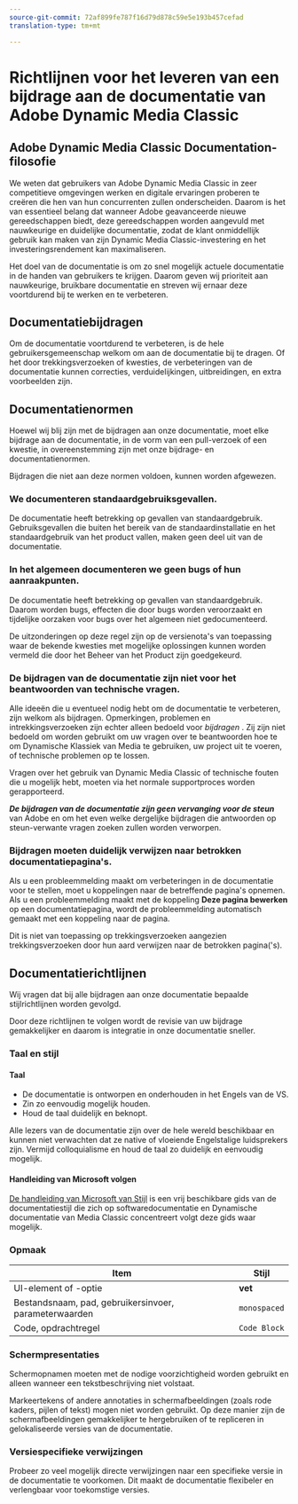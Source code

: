 ```yaml
---
source-git-commit: 72af899fe787f16d79d878c59e5e193b457cefad
translation-type: tm+mt

---
```

# Richtlijnen voor het leveren van een bijdrage aan de documentatie van Adobe Dynamic Media Classic

## Adobe Dynamic Media Classic Documentation-filosofie

We weten dat gebruikers van Adobe Dynamic Media Classic in zeer competitieve omgevingen werken en digitale ervaringen proberen te creëren die hen van hun concurrenten zullen onderscheiden. Daarom is het van essentieel belang dat wanneer Adobe geavanceerde nieuwe gereedschappen biedt, deze gereedschappen worden aangevuld met nauwkeurige en duidelijke documentatie, zodat de klant onmiddellijk gebruik kan maken van zijn Dynamic Media Classic-investering en het investeringsrendement kan maximaliseren.

Het doel van de documentatie is om zo snel mogelijk actuele documentatie in de handen van gebruikers te krijgen. Daarom geven wij prioriteit aan nauwkeurige, bruikbare documentatie en streven wij ernaar deze voortdurend bij te werken en te verbeteren.

## Documentatiebijdragen

Om de documentatie voortdurend te verbeteren, is de hele gebruikersgemeenschap welkom om aan de documentatie bij te dragen. Of het door trekkingsverzoeken of kwesties, de verbeteringen van de documentatie kunnen correcties, verduidelijkingen, uitbreidingen, en extra voorbeelden zijn.

## Documentatienormen

Hoewel wij blij zijn met de bijdragen aan onze documentatie, moet elke bijdrage aan de documentatie, in de vorm van een pull-verzoek of een kwestie, in overeenstemming zijn met onze bijdrage- en documentatienormen.

Bijdragen die niet aan deze normen voldoen, kunnen worden afgewezen.

### We documenteren standaardgebruiksgevallen.

De documentatie heeft betrekking op gevallen van standaardgebruik. Gebruiksgevallen die buiten het bereik van de standaardinstallatie en het standaardgebruik van het product vallen, maken geen deel uit van de documentatie.

### In het algemeen documenteren we geen bugs of hun aanraakpunten.

De documentatie heeft betrekking op gevallen van standaardgebruik. Daarom worden bugs, effecten die door bugs worden veroorzaakt en tijdelijke oorzaken voor bugs over het algemeen niet gedocumenteerd.

De uitzonderingen op deze regel zijn op de versienota&#39;s van toepassing waar de bekende kwesties met mogelijke oplossingen kunnen worden vermeld die door het Beheer van het Product zijn goedgekeurd.

### De bijdragen van de documentatie zijn niet voor het beantwoorden van technische vragen.

Alle ideeën die u eventueel nodig hebt om de documentatie te verbeteren, zijn welkom als bijdragen. Opmerkingen, problemen en intrekkingsverzoeken zijn echter alleen bedoeld voor *bijdragen* . Zij zijn niet bedoeld om worden gebruikt om uw vragen over te beantwoorden hoe te om Dynamische Klassiek van Media te gebruiken, uw project uit te voeren, of technische problemen op te lossen.

Vragen over het gebruik van Dynamic Media Classic of technische fouten die u mogelijk hebt, moeten via het normale supportproces worden gerapporteerd.

***De bijdragen van de documentatie zijn geen vervanging voor de steun*** van Adobe en om het even welke dergelijke bijdragen die antwoorden op steun-verwante vragen zoeken zullen worden verworpen.

### Bijdragen moeten duidelijk verwijzen naar betrokken documentatiepagina&#39;s.

Als u een probleemmelding maakt om verbeteringen in de documentatie voor te stellen, moet u koppelingen naar de betreffende pagina&#39;s opnemen. Als u een probleemmelding maakt met de koppeling **Deze pagina bewerken** op een documentatiepagina, wordt de probleemmelding automatisch gemaakt met een koppeling naar de pagina.

Dit is niet van toepassing op trekkingsverzoeken aangezien trekkingsverzoeken door hun aard verwijzen naar de betrokken pagina(&#39;s).

## Documentatierichtlijnen

Wij vragen dat bij alle bijdragen aan onze documentatie bepaalde stijlrichtlijnen worden gevolgd.

Door deze richtlijnen te volgen wordt de revisie van uw bijdrage gemakkelijker en daarom is integratie in onze documentatie sneller.

### Taal en stijl

#### Taal

* De documentatie is ontworpen en onderhouden in het Engels van de VS.
* Zin zo eenvoudig mogelijk houden.
* Houd de taal duidelijk en beknopt.

Alle lezers van de documentatie zijn over de hele wereld beschikbaar en kunnen niet verwachten dat ze native of vloeiende Engelstalige luidsprekers zijn. Vermijd colloquialisme en houd de taal zo duidelijk en eenvoudig mogelijk.

#### Handleiding van Microsoft volgen

[De handleiding van Microsoft van Stijl](https://docs.microsoft.com/en-us/style-guide/welcome/) is een vrij beschikbare gids van de documentatiestijl die zich op softwaredocumentatie en Dynamische documentatie van Media Classic concentreert volgt deze gids waar mogelijk.

### Opmaak

| Item | Stijl |
|---|---|
| UI-element of -optie | **vet** |
| Bestandsnaam, pad, gebruikersinvoer, parameterwaarden | `monospaced` |
| Code, opdrachtregel | ```Code Block``` |

### Schermpresentaties

Schermopnamen moeten met de nodige voorzichtigheid worden gebruikt en alleen wanneer een tekstbeschrijving niet volstaat.

Markeertekens of andere annotaties in schermafbeeldingen (zoals rode kaders, pijlen of tekst) mogen niet worden gebruikt. Op deze manier zijn de schermafbeeldingen gemakkelijker te hergebruiken of te repliceren in gelokaliseerde versies van de documentatie.

### Versiespecifieke verwijzingen

Probeer zo veel mogelijk directe verwijzingen naar een specifieke versie in de documentatie te voorkomen. Dit maakt de documentatie flexibeler en verlengbaar voor toekomstige versies.
